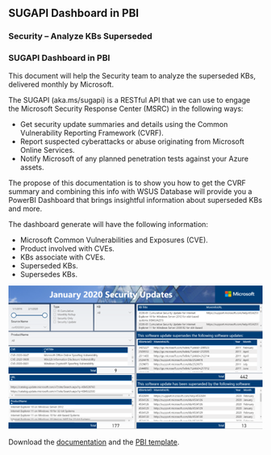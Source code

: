## SUGAPI Dashboard in PBI

### Security – Analyze KBs Superseded

### SUGAPI Dashboard in PBI

This document will help the Security team to analyze the superseded KBs, delivered monthly by Microsoft.

The SUGAPI (aka.ms/sugapi) is a RESTful API that we can use to engage the Microsoft Security Response Center (MSRC) in the following ways: 
- Get security update summaries and details using the Common Vulnerability Reporting Framework (CVRF).
- Report suspected cyberattacks or abuse originating from Microsoft Online Services.
- Notify Microsoft of any planned penetration tests against your Azure assets.

The propose of this documentation is to show you how to get the CVRF summary and combining this info with WSUS Database will provide you a PowerBI Dashboard that brings insightful information about superseded KBs and more. 

The dashboard generate will have the following information:
- Microsoft Common Vulnerabilities and Exposures (CVE).
- Product involved with CVEs.
- KBs associate with CVEs.
- Superseded KBs.
- Supersedes KBs.

![OverviewImage](/install/images/OverviewImage.png)


Download the [documentation](https://github.com/rodlucena/sugapitopbi/blob/master/install/Security%20-%20Analyze-KBs-Superseded.pdf) and the [PBI template](https://github.com/rodlucena/sugapitopbi/blob/master/install/Security%20-%20Analyze-KBs-Superseded.pbix).

